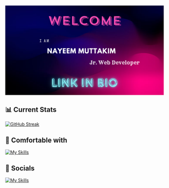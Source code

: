 ![banner](./photos/gitBanner.png)

## :bar_chart: Current Stats

[![GitHub Streak](https://github-readme-streak-stats.herokuapp.com?user=nayeem-muttakim&theme=highcontrast&hide_border=true&border_radius=10&card_width=500&background=45%2CC81D77%2C6710C2&ring=E0AAFF&fire=FCD5CE&currStreakLabel=FCD5CE&sideLabels=F9DCC4&dates=F3D8C7)](https://git.io/streak-stats)

## :blue_heart: Comfortable with

[![My Skills](https://skillicons.dev/icons?i=html,css,tailwind,js,react,firebase,materialui,mongodb,express,github,vscode&theme=dark)](https://skillicons.dev)

## :handshake: Socials

[![My Skills](https://skillicons.dev/icons?i=linkedin&theme=dark)](https://www.linkedin.com/in/nayeem-muttakim/)
